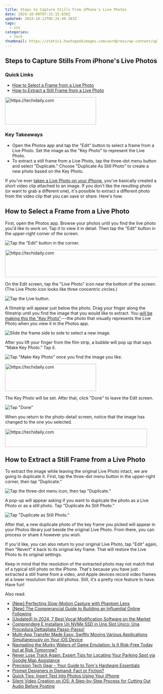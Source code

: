 ```yaml
---
title: Steps to Capture Stills From iPhone's Live Photos
date: 2024-10-08T07:31:15.636Z
updated: 2024-10-12T05:24:49.303Z
tags:
  - ios
categories:
  - tech
thumbnail: https://static1.howtogeekimages.com/wordpress/wp-content/uploads/2023/11/53215726471_9ef429b726_o-2.jpg
---
```


## Steps to Capture Stills From iPhone's Live Photos

### Quick Links

* [How to Select a Frame from a Live Photo](https://video-screen-grab.techidaily.com/new-the-ultimate-guide-to-finding-your-ideal-recorder-macos-for-2024/)
* [How to Extract a Still Frame from a Live Photo](https://article-posts.techidaily.com/new-in-2024-mastering-multimedia-slides-with-speech-recordings-powerpoint/)

<!-- affiliate ads begin -->
<a href="https://malaysia-healthcare-travel-council.pxf.io/c/5597632/1557746/17382" target="_top" id="1557746">
  <img src="//a.impactradius-go.com/display-ad/17382-1557746" border="0" alt="https://techidaily.com" width="300" height="90"/>
</a>
<img height="0" width="0" src="https://malaysia-healthcare-travel-council.pxf.io/i/5597632/1557746/17382" style="position:absolute;visibility:hidden;" border="0" />
<!-- affiliate ads end -->

### Key Takeaways

* Open the Photos app and tap the "Edit" button to select a frame from a Live Photo. Set the image as the "Key Photo" to represent the Live Photo.
* To extract a still frame from a Live Photo, tap the three-dot menu button and select "Duplicate." Choose "Duplicate As Still Photo" to create a new photo based on the Key Photo.

 If you've ever [taken a Live Photo on your iPhone](https://youtube-clips.techidaily.com/updated-delving-into-the-advantages-and-disadvantages-of-youtube-premium/), you've basically created a short video clip attached to an image. If you don't like the resulting photo (or want to grab a different one), it's possible to extract a different photo from the video clip that you can save or share. Here's how.

##  How to Select a Frame from a Live Photo

 First, open the Photos app. Browse your photos until you find the live photo you'd like to work on. Tap it to view it in detail. Then tap the "Edit" button in the upper-right corner of the screen.

![Tap the "Edit" button in the corner.](https://static1.howtogeekimages.com/wordpress/wp-content/uploads/2023/11/1-tap-the-edit-button.png) 

<!-- affiliate ads begin -->
<a href="https://appsumo.8odi.net/c/5597632/2044582/7443" target="_top" id="2044582">
  <img src="//a.impactradius-go.com/display-ad/7443-2044582" border="0" alt="https://techidaily.com" width="728" height="90"/>
</a>
<img height="0" width="0" src="https://appsumo.8odi.net/i/5597632/2044582/7443" style="position:absolute;visibility:hidden;" border="0" />
<!-- affiliate ads end -->

 On the Edit screen, tap the "Live Photo" icon near the bottom of the screen. (The Live Photo icon looks like three concentric circles.)

![Tap the Live button.](https://static1.howtogeekimages.com/wordpress/wp-content/uploads/2023/11/2-live-button.png) 

 A filmstrip will appear just below the photo. Drag your finger along the filmstrip until you find the image that you would like to extract. You [will be making this the "Key Photo"](https://mondly-stories.techidaily.com/conquer-the-french-conversation-vocabulary-for-travelers/)\---the photo that visually represents the Live Photo when you view it in the Photos app.

![Slide the frame side to side to select a new image.](https://static1.howtogeekimages.com/wordpress/wp-content/uploads/2023/11/3-slide-side-to-side.png) 

 After you lift your finger from the film strip, a bubble will pop up that says "Make Key Photo." Tap it.

![Tap "Make Key Photo" once you find the image you like.](https://static1.howtogeekimages.com/wordpress/wp-content/uploads/2023/11/4-make-key-photo.png) 

<!-- affiliate ads begin -->
<a href="https://aligracehair.sjv.io/c/5597632/1885943/19272" target="_top" id="1885943">
  <img src="//a.impactradius-go.com/display-ad/19272-1885943" border="0" alt="https://techidaily.com" width="300" height="90"/>
</a>
<img height="0" width="0" src="https://aligracehair.sjv.io/i/5597632/1885943/19272" style="position:absolute;visibility:hidden;" border="0" />
<!-- affiliate ads end -->

 The Key Photo will be set. After that, click "Done" to leave the Edit screen.

![Tap "Done"](https://static1.howtogeekimages.com/wordpress/wp-content/uploads/2023/11/5-tap-done.png) 

 When you return to the photo-detail screen, notice that the image has changed to the one you selected.

<!-- affiliate ads begin -->
<a href="https://aligracehair.sjv.io/c/5597632/2135374/19272" target="_top" id="2135374">
  <img src="//a.impactradius-go.com/display-ad/19272-2135374" border="0" alt="https://techidaily.com" width="468" height="60"/>
</a>
<img height="0" width="0" src="https://aligracehair.sjv.io/i/5597632/2135374/19272" style="position:absolute;visibility:hidden;" border="0" />
<!-- affiliate ads end -->

##  How to Extract a Still Frame from a Live Photo

 To extract the image while leaving the original Live Photo intact, we are going to duplicate it. First, tap the three-dot menu button in the upper-right corner, then tap "Duplicate."

![Tap the three-dot menu icon, then tap "Duplicate."](https://static1.howtogeekimages.com/wordpress/wp-content/uploads/2023/11/6-tap-3-dot-then-tap-duplicate.png) 

 A pop-up will appear asking if you want to duplicate the photo as a Live Photo or as a still photo. Tap "Duplicate As Still Photo."

![Tap "Duplicate as Still Photo."](https://static1.howtogeekimages.com/wordpress/wp-content/uploads/2023/11/7-duplicate-as-still-photo.png) 

 After that, a new duplicate photo of the key frame you picked will appear in your Photos library just beside the original Live Photo. From there, you can process or share it however you wish.

 If you'd like, you can also return to your original Live Photo, tap "Edit" again, then "Revert" it back to its original key frame. That will restore the Live Photo to its original settings.

 Keep in mind that the resolution of the extracted photo may not match that of a typical still photo on the iPhone. That's because you have just extracted a still frame from a video, and Apple devices record video frames at a lower resolution than still photos. Still, it's a pretty nice feature to have. Have fun!

<ins class="adsbygoogle"
     style="display:block"
     data-ad-format="autorelaxed"
     data-ad-client="ca-pub-7571918770474297"
     data-ad-slot="1223367746"></ins>

<ins class="adsbygoogle"
     style="display:block"
     data-ad-client="ca-pub-7571918770474297"
     data-ad-slot="8358498916"
     data-ad-format="auto"
     data-full-width-responsive="true"></ins>

<span class="atpl-alsoreadstyle">Also read:</span>
<div><ul>
<li><a href="https://fox-links.techidaily.com/new-perfecting-slow-motion-capture-with-phantom-lens/"><u>[New] Perfecting Slow-Motion Capture with Phantom Lens</u></a></li>
<li><a href="https://facebook-video-content.techidaily.com/new-the-comprerancial-guide-to-building-an-influential-online-following/"><u>[New] The Comprerancial Guide to Building an Influential Online Following</u></a></li>
<li><a href="https://screen-activity-recording.techidaily.com/updated-in-2024-7-best-vocal-modification-software-on-the-market/"><u>[Updated] In 2024, 7 Best Vocal Modification Software on the Market</u></a></li>
<li><a href="https://win-tutorials.techidaily.com/comprendere-e-installare-un-nvme-ssd-in-uno-slot-unico-una-procedura-dettagliata-passo-passo/"><u>Comprendere E Installare Un NVMe SSD in Uno Slot Unico: Una Procedura Dettagliata Passo-Passo!</u></a></li>
<li><a href="https://os-tips.techidaily.com/multi-app-transfer-made-easy-swiftly-moving-various-applications-simultaneously-on-your-ios-device/"><u>Multi-App Transfer Made Easy: Swiftly Moving Various Applications Simultaneously on Your iOS Device</u></a></li>
<li><a href="https://os-tips.techidaily.com/navigating-the-murky-waters-of-game-emulation-is-it-risk-free-today-but-at-risk-tomorrow/"><u>Navigating the Murky Waters of Game Emulation: Is It Risk-Free Today but at Risk Tomorrow?</u></a></li>
<li><a href="https://os-tips.techidaily.com/never-lose-track-again-expert-tips-for-locating-your-parking-spot-via-google-map-assistance/"><u>Never Lose Track Again: Expert Tips for Locating Your Parking Spot via Google Map Assistance</u></a></li>
<li><a href="https://hardware-updates.techidaily.com/precision-tech-gear-your-guide-to-toms-hardware-essentials/"><u>Precision Tech Gear - Your Guide to Tom's Hardware Essentials</u></a></li>
<li><a href="https://tech-revival.techidaily.com/prompt-designers-in-demand-fact-or-fiction/"><u>Prompt Designers in Demand: Fact or Fiction?</u></a></li>
<li><a href="https://os-tips.techidaily.com/quick-tips-insert-text-into-photos-using-your-iphone/"><u>Quick Tips: Insert Text Into Photos Using Your iPhone</u></a></li>
<li><a href="https://os-tips.techidaily.com/silent-video-creation-on-ios-a-step-by-step-process-for-cutting-out-audio-before-posting/"><u>Silent Video Creation on iOS: A Step-by-Step Process for Cutting Out Audio Before Posting</u></a></li>
</ul></div>


